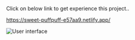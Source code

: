 Click on below link to get experience this project..

https://sweet-puffpuff-e57aa9.netlify.app/

![User interface](https://github.com/mayankkeswani11/Todo-Lists/assets/100658657/b2fc8b22-3297-46c3-9df4-68e4bee1ba07)
